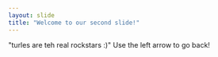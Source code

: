 ```yaml
---
layout: slide
title: "Welcome to our second slide!"
---
```

"turles are teh real rockstars :)"
Use the left arrow to go back!
